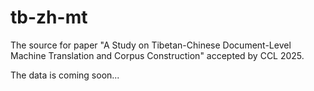 # tb-zh-mt
The source for paper "A Study on Tibetan-Chinese Document-Level Machine Translation and Corpus Construction" accepted by CCL 2025.

The data is coming soon...
